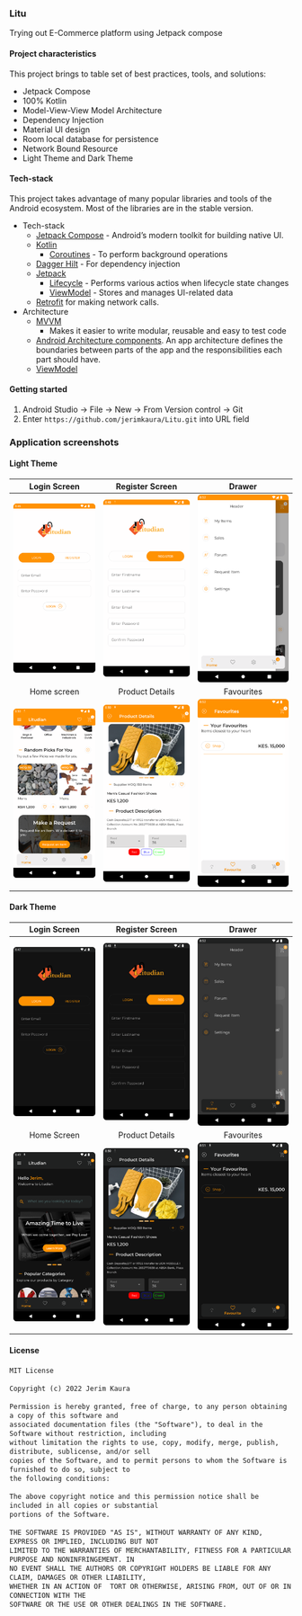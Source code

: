 ### Litu
Trying out E-Commerce platform using Jetpack compose

#### Project characteristics

This project brings to table set of best practices, tools, and solutions:

* Jetpack Compose
* 100% Kotlin
* Model-View-View Model Architecture
* Dependency Injection
* Material UI design
* Room local database for persistence
* Network Bound Resource
* Light Theme and Dark Theme

#### Tech-stack

This project takes advantage of many popular libraries and tools of the Android ecosystem. Most of
the libraries are in the stable version.

* Tech-stack
    * [Jetpack Compose](https://kotlinlang.org/) - Android’s modern toolkit for building native UI.
    * [Kotlin](https://kotlinlang.org/)
        + [Coroutines](https://kotlinlang.org/docs/reference/coroutines-overview.html) - To perform
          background operations
    * [Dagger Hilt](https://dagger.dev/hilt/) - For dependency injection
    * [Jetpack](https://developer.android.com/jetpack)
        * [Lifecycle](https://developer.android.com/topic/libraries/architecture/lifecycle) -
          Performs various actios when lifecycle state changes
        * [ViewModel](https://developer.android.com/topic/libraries/architecture/viewmodel) - Stores
          and manages UI-related data
    * [Retrofit](https://github.com/square/retrofit) for making network calls.
* Architecture
    * [MVVM](https://developer.android.com/jetpack/guide?gclid=CjwKCAiAvaGRBhBlEiwAiY-yMLJgFw8dtzM8r78wKMlnykKhTDwh5vx4ZOGqGBbXQ8PEFlYsS_b_oBoCRGoQAvD_BwE&gclsrc=aw.ds)
        - Makes it easier to write modular, reusable and easy to test code
    * [Android Architecture components](https://developer.android.com/topic/libraries/architecture). An app architecture defines the boundaries between parts of the app and the responsibilities each part should have.
    * [ViewModel](https://developer.android.com/topic/libraries/architecture/viewmodel)
  
#### Getting started

1. Android Studio -> File -> New -> From Version control -> Git
2. Enter `https://github.com/jerimkaura/Litu.git` into URL field

### Application screenshots

#### Light Theme

Login Screen           |                    Register Screen                    |                   Drawer                   |
:-------------------------:|:-----------------------------------------------------:|:------------------------------------------:|
![Onboarding Screen 1  ](images/login-light.png)  |   ![  Register Screen ](images/register-light.png)    |     ![Drawer](images/drawer-light.png)     | 
Home screen          |                    Product Details                    |                 Favourites                 |
![Home screen  ](images/home-light.png)  | ![ Product Details](images/product-details-light.png) | ![Favourites](images/favourites-light.png) | 

#### Dark Theme
Login Screen           |                 Register Screen                  |                   Drawer                   |
:-------------------------:|:------------------------------------------------:|:------------------------------------------:|
![Login Screen ](images/login-dark.png)  |  ![Register Screen ](images/register-dark.png)   |    ![ Drawer  ](images/drawer-dark.png)    | 
Home Screen        |                 Product Details                  |                 Favourites                 |
![Save Username ](images/home-dark.png)  | ![Home Page   ](images/product-details-dark.png) | ![Favourites ](images/favourites-dark.png) | 


#### License

 ```
 MIT License
 
 Copyright (c) 2022 Jerim Kaura
 
 Permission is hereby granted, free of charge, to any person obtaining a copy of this software and 
 associated documentation files (the "Software"), to deal in the Software without restriction, including 
 without limitation the rights to use, copy, modify, merge, publish, distribute, sublicense, and/or sell 
 copies of the Software, and to permit persons to whom the Software is furnished to do so, subject to 
 the following conditions:
 
 The above copyright notice and this permission notice shall be included in all copies or substantial 
 portions of the Software.
 
 THE SOFTWARE IS PROVIDED "AS IS", WITHOUT WARRANTY OF ANY KIND, EXPRESS OR IMPLIED, INCLUDING BUT NOT 
 LIMITED TO THE WARRANTIES OF MERCHANTABILITY, FITNESS FOR A PARTICULAR PURPOSE AND NONINFRINGEMENT. IN 
 NO EVENT SHALL THE AUTHORS OR COPYRIGHT HOLDERS BE LIABLE FOR ANY CLAIM, DAMAGES OR OTHER LIABILITY, 
 WHETHER IN AN ACTION OF  TORT OR OTHERWISE, ARISING FROM, OUT OF OR IN CONNECTION WITH THE 
 SOFTWARE OR THE USE OR OTHER DEALINGS IN THE SOFTWARE.
 ```
